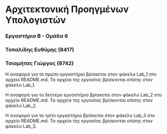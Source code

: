 # Αρχιτεκτονική Προηγμένων Υπολογιστών

### Εργαστήριο Β - Ομάδα 6

### Τοπαλίδης Ευθύμης  (8417)
### Τσιαμήτας Γιώργος  (8742)

Η αναφορά για το πρώτο εργαστήριο βρίσκεται στον φάκελο Lab_1 στο αρχείο README.md. Τα αρχεία της εργασίας βρίσκονται επίσης στον φάκελο Lab_1.

Η αναφορά για το δεύτερο εργαστήριο βρίσκεται στον φάκελο Lab_2 στο αρχείο README.md. Τα αρχεία της εργασίας βρίσκονται επίσης στον φάκελο Lab_2.

Η αναφορά για το τρίτο εργαστήριο βρίσκεται στον φάκελο Lab_3 στο αρχείο README.md. Τα αρχεία της εργασίας βρίσκονται επίσης στον φάκελο Lab_3.

